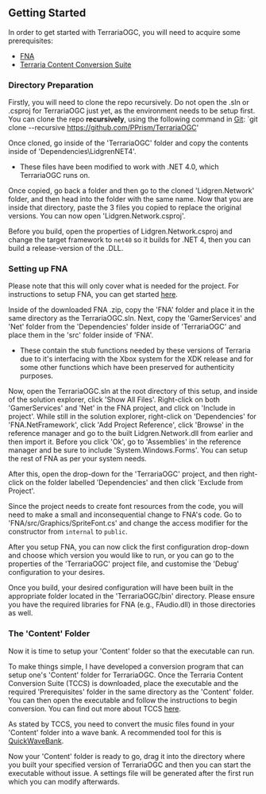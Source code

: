## Getting Started
In order to get started with TerrariaOGC, you will need to acquire some prerequisites:
- [FNA](https://github.com/FNA-XNA/FNA)
- [Terraria Content Conversion Suite](https://github.com/PPrism/TCCS)

### Directory Preparation
Firstly, you will need to clone the repo recursively. Do not open the .sln or .csproj for TerrariaOGC just yet, as the environment needs to be setup first.
You can clone the repo **recursively**, using the following command in [Git](https://git-scm.com/downloads):
`git clone --recursive https://github.com/PPrism/TerrariaOGC'

Once cloned, go inside of the 'TerrariaOGC' folder and copy the contents inside of 'Dependencies\LidgrenNET4'. 
* These files have been modified to work with .NET 4.0, which TerrariaOGC runs on.

Once copied, go back a folder and then go to the cloned 'Lidgren.Network' folder, and then head into the folder with the same name.
Now that you are inside that directory, paste the 3 files you copied to replace the original versions. You can now open 'Lidgren.Network.csproj'.

Before you build, open the properties of Lidgren.Network.csproj and change the target framework to `net40` so it builds for .NET 4, then you can build a release-version of the .DLL.

### Setting up FNA
Please note that this will only cover what is needed for the project. For instructions to setup FNA, you can get started [here](https://fna-xna.github.io/docs/1:-Setting-Up-FNA/).

Inside of the downloaded FNA .zip, copy the 'FNA' folder and place it in the same directory as the TerrariaOGC.sln. Next, copy the 'GamerServices' and 'Net' folder from the 'Dependencies' folder inside of 'TerrariaOGC' and place them in the 'src' folder inside of 'FNA'.
* These contain the stub functions needed by these versions of Terraria due to it's interfacing with the Xbox system for the XDK release and for some other functions which have been preserved for authenticity purposes.

Now, open the TerrariaOGC.sln at the root directory of this setup, and inside of the solution explorer, click 'Show All Files'. Right-click on both 'GamerServices' and 'Net' in the FNA project, and click on 'Include in project'.
While still in the solution explorer, right-click on 'Dependencies' for 'FNA.NetFramework', click 'Add Project Reference', click 'Browse' in the reference manager and go to the built Lidgren.Network.dll from earlier and then import it. 
Before you click 'Ok', go to 'Assemblies' in the reference manager and be sure to include 'System.Windows.Forms'. You can setup the rest of FNA as per your system needs.

After this, open the drop-down for the 'TerrariaOGC' project, and then right-click on the folder labelled 'Dependencies' and then click 'Exclude from Project'.

Since the project needs to create font resources from the code, you will need to make a small and inconsequential change to FNA's code. Go to 'FNA/src/Graphics/SpriteFont.cs' and change the access modifier for the constructor from `internal` to `public`. 

After you setup FNA, you can now click the first configuration drop-down and choose which version you would like to run, or you can go to the properties of the 'TerrariaOGC' project file, and customise the 'Debug' configuration to your desires.

Once you build, your desired configuration will have been built in the appropriate folder located in the 'TerrariaOGC/bin' directory. Please ensure you have the required libraries for FNA (e.g., FAudio.dll) in those directories as well.

### The 'Content' Folder
Now it is time to setup your 'Content' folder so that the executable can run.

To make things simple, I have developed a conversion program that can setup one's 'Content' folder for TerrariaOGC.
Once the Terraria Content Conversion Suite (TCCS) is downloaded, place the executable and the required 'Prerequisites' folder in the same directory as the 'Content' folder. 
You can then open the executable and follow the instructions to begin conversion. You can find out more about TCCS [here](https://github.com/PPrism/TCCS).

As stated by TCCS, you need to convert the music files found in your 'Content' folder into a wave bank. A recommended tool for this is [QuickWaveBank](https://github.com/trigger-segfault/QuickWaveBank/).

Now your 'Content' folder is ready to go, drag it into the directory where you built your specified version of TerrariaOGC and then you can start the executable without issue. A settings file will be generated after the first run which you can modify afterwards.
